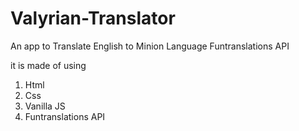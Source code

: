 # Valyrian-Translator
An app to Translate English to Minion Language  Funtranslations API

it is made of using
1. Html
2. Css
3. Vanilla JS
4. Funtranslations API

